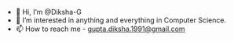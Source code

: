 - 👋 Hi, I’m @Diksha-G
- 👀 I’m interested in anything and everything in Computer Science.
- 📫 How to reach me - gupta.diksha.1991@gmail.com

<!---
Diksha-G/Diksha-G is a ✨ special ✨ repository because its `README.md` (this file) appears on your GitHub profile.
You can click the Preview link to take a look at your changes.
--->
